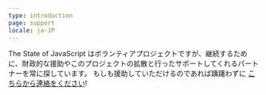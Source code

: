 ```yaml
---
type: introduction
page: support
locale: ja-JP
---
```


The State of JavaScript はボランティアプロジェクトですが、継続するために、財政的な援助やこのプロジェクトの拡散と行ったサポートしてくれるパートナーを常に探しています。
もしも援助していただけるのであれば躊躇わずに
<a href="mailto:hello@stateofjs.com">こちらから連絡をください</a>!

